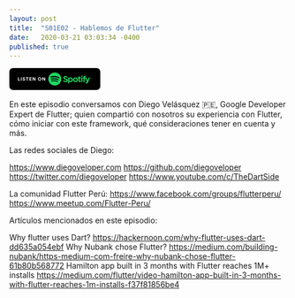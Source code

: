 ```yaml
---
layout: post
title:  "S01E02 - Hablemos de Flutter"
date:   2020-03-21 03:03:34 -0400
published: true
---
```


[<img src="../spotify-podcast-badge.png">](https://open.spotify.com/episode/54amYKKl0AKb0Mj2GU4v1p)

En este episodio conversamos con Diego Velásquez 🇵🇪, Google Developer Expert de Flutter; quien compartió con nosotros su experiencia con Flutter, cómo iniciar con este framework, qué consideraciones tener en cuenta y más.

Las redes sociales de Diego:

https://www.diegoveloper.com
https://github.com/diegoveloper
https://twitter.com/diegoveloper
https://www.youtube.com/c/TheDartSide

La comunidad Flutter Perú:
https://www.facebook.com/groups/flutterperu/
https://www.meetup.com/Flutter-Peru/

Artículos mencionados en este episodio:

Why flutter uses Dart?
https://hackernoon.com/why-flutter-uses-dart-dd635a054ebf
Why Nubank chose Flutter?
https://medium.com/building-nubank/https-medium-com-freire-why-nubank-chose-flutter-61b80b568772
Hamilton app built in 3 months with Flutter reaches 1M+ installs
https://medium.com/flutter/video-hamilton-app-built-in-3-months-with-flutter-reaches-1m-installs-f37f81856be4

